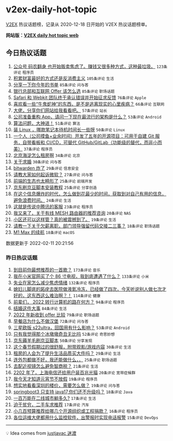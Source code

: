 # v2ex-daily-hot-topic

[V2EX](https://www.v2ex.com/) 热议话题榜，记录从 2020-12-18 日开始的 V2EX 热议话题榜单。

**网站版：[V2EX daily hot topic web](https://boojack.github.io/v2ex-daily-hot-topic-web/)**

## 今日热议话题

<!-- TODAY BEGIN -->

1. [公众号 码农翻身 也开始贩卖焦虑了。赚钱又很多种方式，这种最垃圾。](https://www.v2ex.com/t/833115) `123条评论` `程序员`
1. [积累财富最好的方式还是反消费主义](https://www.v2ex.com/t/833100) `105条评论` `生活`
1. [分享一下你今年的书单](https://www.v2ex.com/t/833095) `85条评论` `问与答`
1. [银行总部和互联网 Offer 该怎么选](https://www.v2ex.com/t/833168) `85条评论` `职场话题`
1. [Safari 和 Webkit 团队终于承认错误并开始征求反馈](https://www.v2ex.com/t/833117) `76条评论` `Apple`
1. [喜欢看一些“牛鬼蛇神”的东西，是不是逃离现实的心里疾病？](https://www.v2ex.com/t/833092) `66条评论` `互联网`
1. [大佬，分享你们网站给我看看吧。](https://www.v2ex.com/t/833200) `57条评论` `站长`
1. [公司准备重构 App，请问一下现在最流行的架构是什么？](https://www.v2ex.com/t/833167) `53条评论` `Android`
1. [算法问题，大神进！](https://www.v2ex.com/t/833123) `51条评论` `算法`
1. [装 Linux ，哪款笔记本待机时间长一些呀](https://www.v2ex.com/t/833137) `50条评论` `Linux`
1. [一个人（公司摸鱼+业余时间）开发了五年的开源项目：可用于自建 Git 服务，自带看板和 CI/CD，可替代 GitHub/GitLab（功能级的替代，而非小而美）](https://www.v2ex.com/t/833320) `37条评论` `程序员`
1. [北京海淀怎么租房啊](https://www.v2ex.com/t/833260) `34条评论` `北京`
1. [关于求婚](https://www.v2ex.com/t/833103) `30条评论` `问与答`
1. [bitwarden 炸了](https://www.v2ex.com/t/833284) `29条评论` `信息安全`
1. [请教大家如何起诉微软？](https://www.v2ex.com/t/833298) `27条评论` `问与答`
1. [前端的生态也太畸形了](https://www.v2ex.com/t/833270) `25条评论` `前端开发`
1. [京东刷京豆脚本安装教程](https://www.v2ex.com/t/833101) `25条评论` `分享创造`
1. [在这个信息爆炸的时代，怎么做到花最少的时间，获取到对自己有用的信息，避免浪费时间。](https://www.v2ex.com/t/833096) `24条评论` `生活`
1. [这就是传说中腾讯的客服](https://www.v2ex.com/t/833231) `23条评论` `程序员`
1. [我又来了，关于有线 MESH 路由器的推荐咨询](https://www.v2ex.com/t/833170) `20条评论` `NAS`
1. [小区还可以这样管？真的被震撼到了。](https://www.v2ex.com/t/833300) `19条评论` `生活`
1. [请教一下关于欠薪离职，部门领导强留代码交接二三事？](https://www.v2ex.com/t/833249) `18条评论` `职场话题`
1. [M1 Max 的续航](https://www.v2ex.com/t/833148) `18条评论` `macOS`

数据更新于 2022-02-11 20:21:56

<!-- TODAY END -->

### 昨日热议话题

<!-- YESTERDAY BEGIN -->

1. [到目前你最想推荐的一首歌？](https://www.v2ex.com/t/832863) `173条评论` `音乐`
1. [我在小米官网买了个 86 寸电视，我到底遭遇了什么？](https://www.v2ex.com/t/832936) `133条评论` `小米`
1. [失业在家怎么减少焦虑情绪](https://www.v2ex.com/t/832840) `132条评论` `程序员`
1. [媳妇儿脚底的跖疣去医院做液氮冷冻，已经做了四次，今天听说别人做七次才好的，这东西这么难治啊？！](https://www.v2ex.com/t/832826) `114条评论` `健康`
1. [前辈们， 2022 转行计算机的路在何方？](https://www.v2ex.com/t/832829) `94条评论` `程序员`
1. [结婚这件大事](https://www.v2ex.com/t/833069) `84条评论` `生活`
1. [2022 年新收到 offer 比较](https://www.v2ex.com/t/832817) `79条评论` `职场话题`
1. [早餐店为什么不做汉堡](https://www.v2ex.com/t/832828) `72条评论` `问与答`
1. [三星欧版 s22ultra，回国用有什么影响？](https://www.v2ex.com/t/832813) `53条评论` `Android`
1. [只有我觉得那个冰墩墩奇丑无比吗](https://www.v2ex.com/t/832880) `52条评论` `奇思妙想`
1. [京东薅羊毛刷京豆脚本](https://www.v2ex.com/t/832823) `50条评论` `分享发现`
1. [这个春节假期过的很舒服，附带观影/游戏内容](https://www.v2ex.com/t/832853) `30条评论` `生活`
1. [租房的人会为了提升生活品质买大件吗？](https://www.v2ex.com/t/833000) `29条评论` `生活`
1. [连外包都做不好，我还能做什么，，](https://www.v2ex.com/t/833004) `25条评论` `职场话题`
1. [去配近视镜怎么避免智商税？](https://www.v2ex.com/t/832976) `21条评论` `生活`
1. [2202 年了，上海电信还给用户装百兆光猫](https://www.v2ex.com/t/832955) `20条评论` `宽带症候群`
1. [我今天才知道元宵节不放假](https://www.v2ex.com/t/833027) `19条评论` `程序员`
1. [想实地看看深圳的楼价，需要怎么做？](https://www.v2ex.com/t/832844) `19条评论` `问与答`
1. [springboot3 只支持 java17,你们还不升级吗？](https://www.v2ex.com/t/832866) `18条评论` `Java`
1. [一百万能在二线城市躺多久?](https://www.v2ex.com/t/832990) `17条评论` `生活`
1. [迫于贫穷，二手车求推荐](https://www.v2ex.com/t/832849) `17条评论` `汽车`
1. [小几百预算推荐给哪几个开源组织或工程捐款？](https://www.v2ex.com/t/833079) `16条评论` `程序员`
1. [各位运维大佬都用什么监控软件，出警报时实现电话报警](https://www.v2ex.com/t/832943) `15条评论` `DevOps`

<!-- YESTERDAY END -->

---

💡 Idea comes from [justjavac 迷渡](https://github.com/justjavac/)

